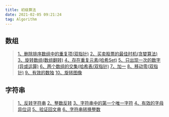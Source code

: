```yaml
---
title: 初级算法
date: 2021-02-05 09:21:24
tag: Algorithm
---
```


## 数组
>[1、删除排序数组中的重复项(双指针)](/algorithm/primary/test/Array/first "删除排序数组中的重复项")
>[2、买卖股票的最佳时机(贪婪算法)](/algorithm/primary/test/Array/second "买卖股票的最佳时机")
>[3、旋转数组(数组翻转)](/algorithm/primary/test/Array/third "旋转数组")
>[4、存在重复元素(哈希Set)](/algorithm/primary/test/Array/four "存在重复元素")
>[5、只出现一次的数字(异或运算)](/algorithm/primary/test/Array/five "只出现一次的数字")
>[6、两个数组的交集(哈希表/双指针)](/algorithm/primary/test/Array/six "两个数组的交集")
>[7、加一](/algorithm/primary/test/Array/seven "加一")
>[8、移动零(双指针)](/algorithm/primary/test/Array/eight "移动零")
>[9、有效的数独](/algorithm/primary/test/Array/nine "有效的数独")
>[10、旋转图像](/algorithm/primary/test/Array/ten "旋转图像")

## 字符串
>[1、反转字符串](/algorithm/primary/test/String/first "反转字符串")
>[2、整数反转](/algorithm/primary/test/String/second "整数反转")
>[3、字符串中的第一个唯一字符](/algorithm/primary/test/String/third "字符串中的第一个唯一字符")
>[4、有效的字母异位词](/algorithm/primary/test/String/four "有效的字母异位词")
>[5、验证回文串](/algorithm/primary/test/String/five "验证回文串")
>[6、字符串转换整数](/algorithm/primary/test/String/six "字符串转换整数")
